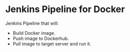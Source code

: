 # Jenkins Pipeline for Docker
Jenkins Pipeline that will:
- Build Docker image.
- Push image to Dockerhub.
- Pull image to target server and run it.
